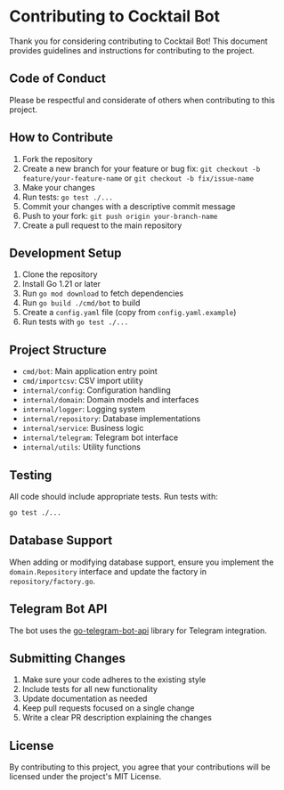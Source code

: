 # Contributing to Cocktail Bot

Thank you for considering contributing to Cocktail Bot! This document provides guidelines and instructions for contributing to the project.

## Code of Conduct

Please be respectful and considerate of others when contributing to this project.

## How to Contribute

1. Fork the repository
2. Create a new branch for your feature or bug fix: `git checkout -b feature/your-feature-name` or `git checkout -b fix/issue-name`
3. Make your changes
4. Run tests: `go test ./...`
5. Commit your changes with a descriptive commit message
6. Push to your fork: `git push origin your-branch-name`
7. Create a pull request to the main repository

## Development Setup

1. Clone the repository
2. Install Go 1.21 or later
3. Run `go mod download` to fetch dependencies
4. Run `go build ./cmd/bot` to build
5. Create a `config.yaml` file (copy from `config.yaml.example`)
6. Run tests with `go test ./...`

## Project Structure

- `cmd/bot`: Main application entry point
- `cmd/importcsv`: CSV import utility
- `internal/config`: Configuration handling
- `internal/domain`: Domain models and interfaces
- `internal/logger`: Logging system
- `internal/repository`: Database implementations
- `internal/service`: Business logic
- `internal/telegram`: Telegram bot interface
- `internal/utils`: Utility functions

## Testing

All code should include appropriate tests. Run tests with:

```bash
go test ./...
```

## Database Support

When adding or modifying database support, ensure you implement the `domain.Repository` interface and update the factory in `repository/factory.go`.

## Telegram Bot API

The bot uses the [go-telegram-bot-api](https://github.com/go-telegram-bot-api/telegram-bot-api) library for Telegram integration.

## Submitting Changes

1. Make sure your code adheres to the existing style
2. Include tests for all new functionality
3. Update documentation as needed
4. Keep pull requests focused on a single change
5. Write a clear PR description explaining the changes

## License

By contributing to this project, you agree that your contributions will be licensed under the project's MIT License.
